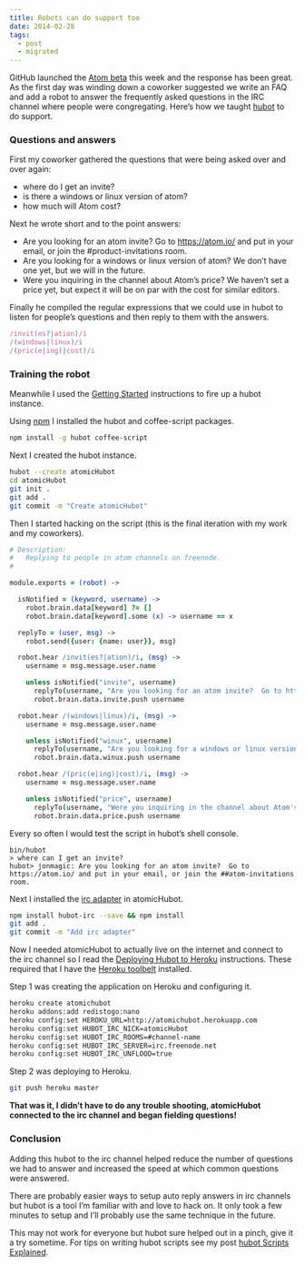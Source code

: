 ```yaml
---
title: Robots can do support too
date: 2014-02-28
tags:
  - post
  - migrated
---
```


GitHub launched the [Atom beta](http://atom.io) this week and the response has been great. As the first day was winding down a coworker suggested we write an FAQ and add a robot to answer the frequently asked questions in the IRC channel where people were congregating. Here’s how we taught [hubot](http://hubot.github.com) to do support.

### Questions and answers

First my coworker gathered the questions that were being asked over and over again:

- where do I get an invite?
- is there a windows or linux version of atom?
- how much will Atom cost?

Next he wrote short and to the point answers:

- Are you looking for an atom invite? Go to https://atom.io/ and put in your email, or join the #product-invitations room.
- Are you looking for a windows or linux version of atom? We don’t have one yet, but we will in the future.
- Were you inquiring in the channel about Atom’s price? We haven’t set a price yet, but expect it will be on par with the cost for similar editors.

Finally he compiled the regular expressions that we could use in hubot to listen for people’s questions and then reply to them with the answers.

```javascript
/invit(es?|ation)/i
/(windows|linux)/i
/(pric(e|ing)|cost)/i
```

### Training the robot

Meanwhile I used the [Getting Started](https://github.com/github/hubot/blob/master/docs/README.md) instructions to fire up a hubot instance.

Using [npm](http://shapeshed.com/setting-up-nodejs-and-npm-on-mac-osx/) I installed the hubot and coffee-script packages.

```bash
npm install -g hubot coffee-script
```

Next I created the hubot instance.

```bash
hubot --create atomicHubot
cd atomicHubot
git init .
git add .
git commit -m "Create atomicHubot"
```

Then I started hacking on the script (this is the final iteration with my work and my coworkers).

```coffeescript
# Description:
#   Replying to people in atom channels on freenode.
#

module.exports = (robot) ->

  isNotified = (keyword, username) ->
    robot.brain.data[keyword] ?= []
    robot.brain.data[keyword].some (x) -> username == x

  replyTo = (user, msg) ->
    robot.send({user: {name: user}}, msg)

  robot.hear /invit(es?|ation)/i, (msg) ->
    username = msg.message.user.name

    unless isNotified("invite", username)
      replyTo(username, "Are you looking for an atom invite?  Go to https://atom.io/ and put in your email, or join the #product-invitations room.")
      robot.brain.data.invite.push username

  robot.hear /(windows|linux)/i, (msg) ->
    username = msg.message.user.name

    unless isNotified("winux", username)
      replyTo(username, "Are you looking for a windows or linux version of atom?  We don't have one yet, but we will in the future.")
      robot.brain.data.winux.push username

  robot.hear /(pric(e|ing)|cost)/i, (msg) ->
    username = msg.message.user.name

    unless isNotified("price", username)
      replyTo(username, "Were you inquiring in the channel about Atom's price?  We haven't set a price yet, but expect it will be on par with the cost for similar editors.")
      robot.brain.data.price.push username
```

Every so often I would test the script in hubot’s shell console.

```
bin/hubot
> where can I get an invite?
hubot> jonmagic: Are you looking for an atom invite?  Go to https://atom.io/ and put in your email, or join the ##atom-invitations room.
```

Next I installed the [irc adapter](https://github.com/nandub/hubot-irc) in atomicHubot.

```bash
npm install hubot-irc --save && npm install
git add .
git commit -m "Add irc adapter"
```

Now I needed atomicHubot to actually live on the internet and connect to the irc channel so I read the [Deploying Hubot to Heroku](https://github.com/github/hubot/blob/master/docs/deploying/heroku.md) instructions. These required that I have the [Heroku toolbelt](http://toolbelt.heroku.com) installed.

Step 1 was creating the application on Heroku and configuring it.

```bash
heroku create atomichubot
heroku addons:add redistogo:nano
heroku config:set HEROKU_URL=http://atomichubot.herokuapp.com
heroku config:set HUBOT_IRC_NICK=atomicHubot
heroku config:set HUBOT_IRC_ROOMS=#channel-name
heroku config:set HUBOT_IRC_SERVER=irc.freenode.net
heroku config:set HUBOT_IRC_UNFLOOD=true
```

Step 2 was deploying to Heroku.

```bash
git push heroku master
```

**That was it, I didn’t have to do any trouble shooting, atomicHubot connected to the irc channel and began fielding questions!**

### Conclusion

Adding this hubot to the irc channel helped reduce the number of questions we had to answer and increased the speed at which common questions were answered.

There are probably easier ways to setup auto reply answers in irc channels but hubot is a tool I’m familiar with and love to hack on. It only took a few minutes to setup and I’ll probably use the same technique in the future.

This may not work for everyone but hubot sure helped out in a pinch, give it a try sometime. For tips on writing hubot scripts see my post [hubot Scripts Explained](http://theprogrammingbutler.com/blog/archives/2011/10/28/hubot-scripts-explained/).
